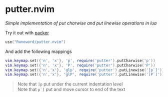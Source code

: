 # putter.nvim
*Simple implementation of put charwise and put linewise operations in lua*  

Try it out with [packer](https://github.com/wbthomason/packer.nvim)
```lua
use("Runeword/putter.nvim")
```
And add the following mappings
```lua
vim.keymap.set({'n', 'x'}, 'p', require('putter').putCharwise('p'))
vim.keymap.set({'n', 'x'}, 'P', require('putter').putCharwise('P'))
vim.keymap.set({'n','x'}, 'glp', require('putter').putLinewise(']p`]'))
vim.keymap.set({'n','x'}, 'glP', require('putter').putLinewise(']P`]'))
```
> Note that `]p` put under the current indentation level  
> Note that ``p`]`` put and move cursor to end of the text  
